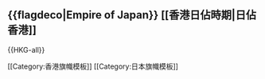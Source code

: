 {{flagdeco|Empire of Japan}} [[香港日佔時期|日佔香港]]<noinclude>
----
{{HKG-all}}

[[Category:香港旗幟模板]]
[[Category:日本旗幟模板]]
</noinclude>